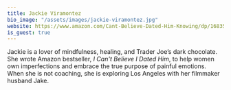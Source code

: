 ```yaml
---
title: Jackie Viramontez
bio_image: "/assets/images/jackie-viramontez.jpg"
website: https://www.amazon.com/Cant-Believe-Dated-Him-Knowing/dp/1683502809
is_guest: true
---
```


Jackie is a lover of mindfulness, healing, and Trader Joe’s dark chocolate. She
wrote Amazon bestseller, _I Can't Believe I Dated Him_, to help women own
imperfections and embrace the true purpose of painful emotions. When she is not
coaching, she is exploring Los Angeles with her filmmaker husband Jake.
